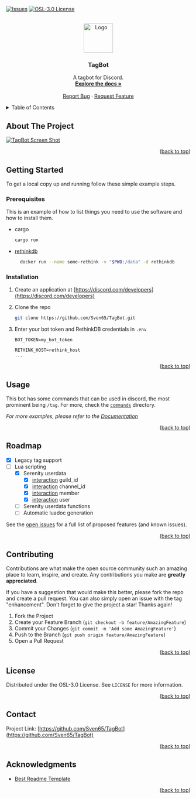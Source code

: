 <!-- Improved compatibility of back to top link: See: https://github.com/othneildrew/Best-README-Template/pull/73 -->

<a name="readme-top"></a>

<!--
*** Thanks for checking out the Best-README-Template. If you have a suggestion
*** that would make this better, please fork the repo and create a pull request
*** or simply open an issue with the tag "enhancement".
*** Don't forget to give the project a star!
*** Thanks again! Now go create something AMAZING! :D
-->

<!-- PROJECT SHIELDS -->
<!--
*** I'm using markdown "reference style" links for readability.
*** Reference links are enclosed in brackets [ ] instead of parentheses ( ).
*** See the bottom of this document for the declaration of the reference variables
*** for contributors-url, forks-url, etc. This is an optional, concise syntax you may use.
*** https://www.markdownguide.org/basic-syntax/#reference-style-links
-->

[![Issues][issues-shield]][issues-url]
[![OSL-3.0 License][license-shield]][license-url]

<!-- PROJECT LOGO -->
<br />
<div align="center">
  <a href="https://github.com/Sven65/TagBot">
    <img src="images/logo.png" alt="Logo" width="80" height="80">
  </a>

<h3 align="center">TagBot</h3>

  <p align="center">
    A tagbot for Discord.
    <br />
    <a href="https://github.com/Sven65/TagBot"><strong>Explore the docs »</strong></a>
    <br />
    <br />
    <a href="https://github.com/Sven65/TagBot/issues">Report Bug</a>
    ·
    <a href="https://github.com/Sven65/TagBot/issues">Request Feature</a>
  </p>
</div>

<!-- TABLE OF CONTENTS -->
<details>
  <summary>Table of Contents</summary>
  <ol>
    <li>
      <a href="#about-the-project">About The Project</a>
    </li>
    <li>
      <a href="#getting-started">Getting Started</a>
      <ul>
        <li><a href="#prerequisites">Prerequisites</a></li>
        <li><a href="#installation">Installation</a></li>
      </ul>
    </li>
    <li><a href="#roadmap">Roadmap</a></li>
    <li><a href="#contributing">Contributing</a></li>
    <li><a href="#license">License</a></li>
    <li><a href="#contact">Contact</a></li>
    <li><a href="#acknowledgments">Acknowledgments</a></li>
  </ol>
</details>

<!-- ABOUT THE PROJECT -->

## About The Project

[![TagBot Screen Shot][product-screenshot]](https://github.com/Sven65/TagBot)

<p align="right">(<a href="#readme-top">back to top</a>)</p>

<!-- GETTING STARTED -->

## Getting Started

To get a local copy up and running follow these simple example steps.

### Prerequisites

This is an example of how to list things you need to use the software and how to install them.

- cargo

  ```sh
  cargo run
  ```

- [rethinkdb](https://rethinkdb.com/)
  ```sh
  	docker run --name some-rethink -v "$PWD:/data" -d rethinkdb
  ```

### Installation

1. Create an application at [https://discord.com/developers](https://discord.com/developers)
2. Clone the repo
   ```sh
   git clone https://github.com/Sven65/TagBot.git
   ```
3. Enter your bot token and RethinkDB credentials in `.env`

   ```env
   BOT_TOKEN=my_bot_token

   RETHINK_HOST=rethink_host
   ...
   ```

<p align="right">(<a href="#readme-top">back to top</a>)</p>

<!-- USAGE EXAMPLES -->

## Usage

This bot has some commands that can be used in discord, the most prominent being `/tag`. For more, check the [`commands`](https://github.com/Sven65/TagBot/tree/master/src/commands/commands) directory.

_For more examples, please refer to the [Documentation](https://example.com)_

<p align="right">(<a href="#readme-top">back to top</a>)</p>

<!-- ROADMAP -->

## Roadmap

- [x] Legacy tag support
- [ ] Lua scripting
  - [x] Serenity userdata
    - [x] [interaction](https://docs.rs/serenity/latest/serenity/model/application/interaction/application_command/struct.ApplicationCommandInteraction.html) guild_id
    - [x] [interaction](https://docs.rs/serenity/latest/serenity/model/application/interaction/application_command/struct.ApplicationCommandInteraction.html) channel_id
    - [x] [interaction](https://docs.rs/serenity/latest/serenity/model/application/interaction/application_command/struct.ApplicationCommandInteraction.html) member
    - [x] [interaction](https://docs.rs/serenity/latest/serenity/model/application/interaction/application_command/struct.ApplicationCommandInteraction.html) user
  - [ ] Serenity userdata functions
  - [ ] Automatic luadoc generation

See the [open issues](https://github.com/Sven65/TagBot/issues) for a full list of proposed features (and known issues).

<p align="right">(<a href="#readme-top">back to top</a>)</p>

<!-- CONTRIBUTING -->

## Contributing

Contributions are what make the open source community such an amazing place to learn, inspire, and create. Any contributions you make are **greatly appreciated**.

If you have a suggestion that would make this better, please fork the repo and create a pull request. You can also simply open an issue with the tag "enhancement".
Don't forget to give the project a star! Thanks again!

1. Fork the Project
2. Create your Feature Branch (`git checkout -b feature/AmazingFeature`)
3. Commit your Changes (`git commit -m 'Add some AmazingFeature'`)
4. Push to the Branch (`git push origin feature/AmazingFeature`)
5. Open a Pull Request

<p align="right">(<a href="#readme-top">back to top</a>)</p>

<!-- LICENSE -->

## License

Distributed under the OSL-3.0 License. See `LICENSE` for more information.

<p align="right">(<a href="#readme-top">back to top</a>)</p>

<!-- CONTACT -->

## Contact

Project Link: [https://github.com/Sven65/TagBot](https://github.com/Sven65/TagBot)

<p align="right">(<a href="#readme-top">back to top</a>)</p>

<!-- ACKNOWLEDGMENTS -->

## Acknowledgments

- [Best Readme Template](https://github.com/othneildrew/Best-README-Template)

<p align="right">(<a href="#readme-top">back to top</a>)</p>

<!-- MARKDOWN LINKS & IMAGES -->
<!-- https://www.markdownguide.org/basic-syntax/#reference-style-links -->

[issues-shield]: https://img.shields.io/github/issues/Sven65/TagBot.svg?style=for-the-badge
[issues-url]: https://github.com/Sven65/TagBot/issues
[license-shield]: https://img.shields.io/github/license/Sven65/TagBot.svg?style=for-the-badge
[license-url]: https://github.com/Sven65/TagBot/blob/master/LICENSE
[product-screenshot]: images/screenshot.png
